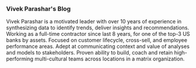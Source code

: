 ### Vivek Parashar's Blog

Vivek Parashar is a motivated leader with over 10 years of experience in synthesizing data to identify trends, deliver insights and recommendations. Working as a full-time contractor since last 8 years, for one of the top-3 US banks by assets. Focused on customer lifecycle, cross-sell, and employee performance areas. Adept at communicating context and value of analyses and models to stakeholders. Proven ability to build, coach and retain high-performing multi-cultural teams across locations in a matrix organization. 

